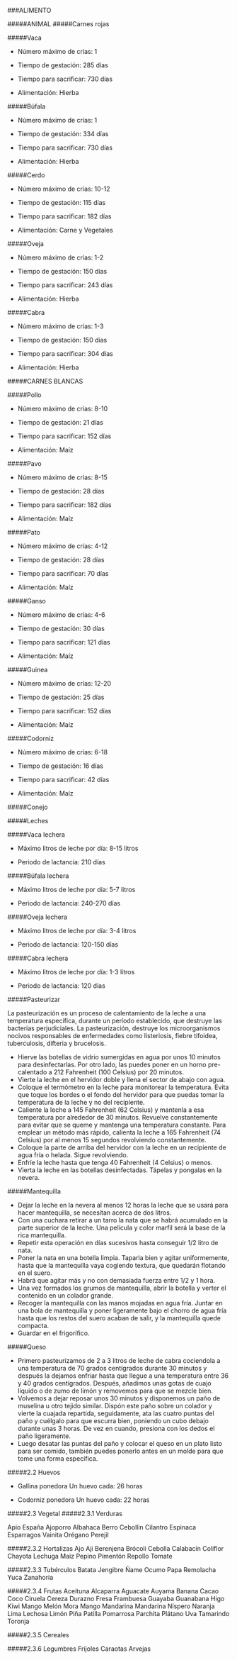 ###ALIMENTO

#####ANIMAL
#####Carnes rojas

#####Vaca

- Número máximo de crías: 1

- Tiempo de gestación: 285 días

- Tiempo para sacrificar: 730 días

- Alimentación: Hierba

#####Búfala

- Número máximo de crías: 1

- Tiempo de gestación: 334 días

- Tiempo para sacrificar: 730 días

- Alimentación: Hierba

#####Cerdo

- Número máximo de crías: 10-12

- Tiempo de gestación: 115 días

- Tiempo para sacrificar: 182 días

- Alimentación: Carne y Vegetales

#####Oveja

- Número máximo de crías: 1-2

- Tiempo de gestación: 150 días

- Tiempo para sacrificar: 243 días

- Alimentación: Hierba

#####Cabra

- Número máximo de crías: 1-3

- Tiempo de gestación: 150 días

- Tiempo para sacrificar: 304 días

- Alimentación: Hierba


#####CARNES BLANCAS


#####Pollo

- Número máximo de crías: 8-10

- Tiempo de gestación: 21 días

- Tiempo para sacrificar: 152 días

- Alimentación: Maíz

#####Pavo

- Número máximo de crías: 8-15

- Tiempo de gestación: 28 días

- Tiempo para sacrificar: 182 días

- Alimentación: Maíz

#####Pato

- Número máximo de crías: 4-12

- Tiempo de gestación: 28 días

- Tiempo para sacrificar: 70 días

- Alimentación: Maíz

#####Ganso

- Número máximo de crías: 4-6

- Tiempo de gestación: 30 días

- Tiempo para sacrificar: 121 días

- Alimentación: Maíz

#####Guinea

- Número máximo de crías: 12-20

- Tiempo de gestación: 25 días

- Tiempo para sacrificar: 152 días

- Alimentación: Maíz

#####Codorniz

- Número máximo de crías: 6-18

- Tiempo de gestación: 16 días

- Tiempo para sacrificar: 42 días

- Alimentación: Maíz

#####Conejo

#####Leches

#####Vaca lechera

- Máximo litros de leche por día: 8-15 litros

- Periodo de lactancia: 210 días

#####Búfala lechera

- Máximo litros de leche por día: 5-7 litros

- Periodo de lactancia: 240-270 días

#####Oveja lechera

- Máximo litros de leche por día: 3-4 litros

- Periodo de lactancia: 120-150 días

#####Cabra lechera

- Máximo litros de leche por día: 1-3 litros

- Periodo de lactancia: 120 días

#####Pasteurizar

La pasteurización es un proceso de calentamiento de la leche a una temperatura específica, durante un período establecido, que destruye las bacterias perjudiciales. La pasteurización, destruye los microorganismos nocivos responsables de enfermedades como listeriosis, fiebre tifoidea, tuberculosis, difteria y brucelosis.

- Hierve las botellas de vidrio sumergidas en agua por unos 10 minutos para desinfectarlas. Por otro lado, las puedes poner en un horno pre-calentado a 212 Fahrenheit (100 Celsius) por 20 minutos.
- Vierte la leche en el hervidor doble y llena el sector de abajo con agua.
- Coloque el termómetro en la leche para monitorear la temperatura. Evita que toque los bordes o el fondo del hervidor para que puedas tomar la temperatura de la leche y no del recipiente.
- Caliente la leche a 145 Fahrenheit (62 Celsius) y mantenla a esa temperatura por alrededor de 30 minutos. Revuelve constantemente para evitar que se queme y mantenga una temperatura constante. Para emplear un método más rápido, calienta la leche a 165 Fahrenheit (74 Celsius) por al menos 15 segundos revolviendo constantemente.
- Coloque la parte de arriba del hervidor con la leche en un recipiente de agua fría o helada. Sigue revolviendo.
- Enfríe la leche hasta que tenga 40 Fahrenheit (4 Celsius) o menos.
- Vierta la leche en las botellas desinfectadas. Tápelas y pongalas en la nevera.

#####Mantequilla
- Dejar la leche en la nevera al menos 12 horas la leche que se usará para hacer mantequilla, se necesitan acerca de dos litros.
- Con una cuchara retirar a un tarro la nata que se habrá acumulado en la parte superior de la leche. Una película y color marfil será la base de la rica mantequilla.
- Repetir esta operación en días sucesivos hasta conseguir 1/2 litro de nata.
- Poner la nata en una botella limpia. Taparla bien y agitar uniformemente, hasta que la mantequilla vaya cogiendo textura, que quedarán flotando en el suero.
- Habrá que agitar más y no con demasiada fuerza entre 1/2 y 1 hora.
- Una vez formados los grumos de mantequilla, abrir la botella y verter el contenido en un colador grande.
- Recoger la mantequilla con las manos mojadas en agua fría. Juntar en una bola de mantequilla y poner ligeramente bajo el chorro de agua fría hasta que los restos del suero acaban de salir, y la mantequilla quede compacta.
- Guardar en el frigorífico.

#####Queso
- Primero pasteurizamos de 2 a 3 litros de leche de cabra cociendola a una temperatura de 70 grados centígrados durante 30 minutos y después la dejamos enfriar hasta que llegue a una temperatura entre 36 y 40 grados centígrados. Después, añadimos unas gotas de cuajo líquido o de zumo de limón y removemos para que se mezcle bien.
- Volvemos a dejar reposar unos 30 minutos y disponemos un paño de muselina u otro tejido similar. Dispón este paño sobre un colador y vierte la cuajada repartida, seguidamente, ata las cuatro puntas del paño y cuélgalo para que escurra bien, poniendo un cubo debajo durante unas 3 horas. De vez en cuando, presiona con los dedos el paño ligeramente.
- Luego desatar las puntas del paño y colocar el queso en un plato listo para ser comido, también puedes ponerlo antes en un molde para que tome una forma específica.


#####2.2 Huevos
- Gallina ponedora
 Un huevo cada: 26 horas

- Codorniz ponedora
 Un huevo cada: 22 horas

#####2.3 Vegetal
#####2.3.1 Verduras

Apio España
Ajoporro
Albahaca
Berro
Cebollin
Cilantro
Espinaca
Esparragos
Vainita
Orégano
Perejil

#####2.3.2 Hortalizas
Ajo
Aji
Berenjena
Brócoli
Cebolla
Calabacín
Coliflor
Chayota
Lechuga
Maiz
Pepino
Pimentón
Repollo
Tomate

#####2.3.3 Tubérculos
Batata
Jengibre
Ñame
Ocumo
Papa
Remolacha
Yuca
Zanahoria

#####2.3.4 Frutas
Aceituna
Alcaparra
Aguacate
Auyama
Banana
Cacao
Coco
Ciruela
Cereza
Durazno
Fresa
Frambuesa
Guayaba
Guanabana
Higo
Kiwi
Mango
Melón
Mora
Mango
Mandarina
Mandarina
Níspero
Naranja
Lima
Lechosa
Limón
Piña
Patilla
Pomarrosa
Parchita
Plátano
Uva
Tamarindo
Toronja

#####2.3.5 Cereales

#####2.3.6 Legumbres
Frijoles
Caraotas
Arvejas

